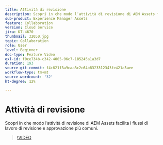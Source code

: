 ```yaml
---
title: Attività di revisione
description: Scopri in che modo l’attività di revisione di AEM Assets facilita i flussi di lavoro di revisione e approvazione più comuni.
sub-product: Experience Manager Assets
feature: Collaboration
version: Cloud Service
jira: KT-4670
thumbnail: 32050.jpg
topic: Collaboration
role: User
level: Beginner
doc-type: Feature Video
exl-id: f0ce734b-c342-4005-96c7-185245a1a3d7
duration: 193
source-git-commit: f4c621f3a9caa8c2c64b8323312343fe421a5aee
workflow-type: tm+mt
source-wordcount: '32'
ht-degree: 12%

---
```


# Attività di revisione

Scopri in che modo l’attività di revisione di AEM Assets facilita i flussi di lavoro di revisione e approvazione più comuni.

>[!VIDEO](https://video.tv.adobe.com/v/32050?quality=12&learn=on)
